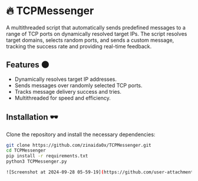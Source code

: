 # 🔥 TCPMessenger

A multithreaded script that automatically sends predefined messages to a range of TCP ports on dynamically resolved target IPs. The script resolves target domains, selects random ports, and sends a custom message, tracking the success rate and providing real-time feedback.

## Features 🌑
- Dynamically resolves target IP addresses.
- Sends messages over randomly selected TCP ports.
- Tracks message delivery success and tries.
- Multithreaded for speed and efficiency.

## Installation 🕶️
Clone the repository and install the necessary dependencies:

```bash
git clone https://github.com/zinaida0x/TCPMessenger.git
cd TCPMessenger
pip install -r requirements.txt
python3 TCPMessenger.py

![Screenshot at 2024-09-28 05-59-19](https://github.com/user-attachments/assets/33a88199-91ff-41f9-881e-0208f916315d)

